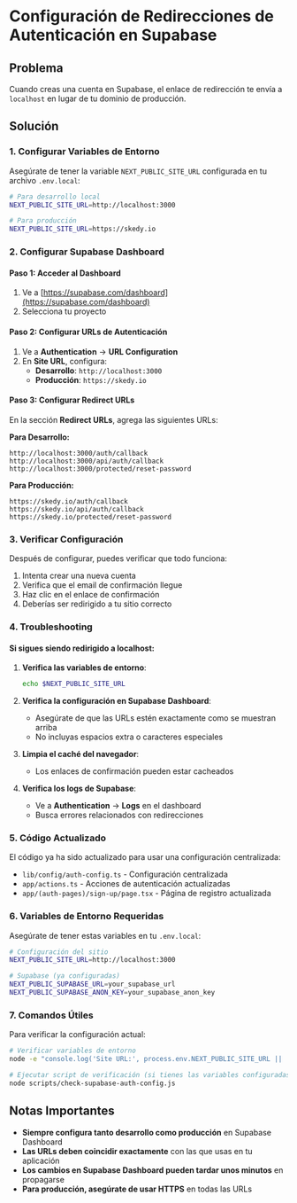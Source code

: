 # Configuración de Redirecciones de Autenticación en Supabase

## Problema

Cuando creas una cuenta en Supabase, el enlace de redirección te envía a `localhost` en lugar de tu dominio de producción.

## Solución

### 1. Configurar Variables de Entorno

Asegúrate de tener la variable `NEXT_PUBLIC_SITE_URL` configurada en tu archivo `.env.local`:

```bash
# Para desarrollo local
NEXT_PUBLIC_SITE_URL=http://localhost:3000

# Para producción
NEXT_PUBLIC_SITE_URL=https://skedy.io
```

### 2. Configurar Supabase Dashboard

#### Paso 1: Acceder al Dashboard

1. Ve a [https://supabase.com/dashboard](https://supabase.com/dashboard)
2. Selecciona tu proyecto

#### Paso 2: Configurar URLs de Autenticación

1. Ve a **Authentication** → **URL Configuration**
2. En **Site URL**, configura:
   - **Desarrollo**: `http://localhost:3000`
   - **Producción**: `https://skedy.io`

#### Paso 3: Configurar Redirect URLs

En la sección **Redirect URLs**, agrega las siguientes URLs:

**Para Desarrollo:**

```
http://localhost:3000/auth/callback
http://localhost:3000/api/auth/callback
http://localhost:3000/protected/reset-password
```

**Para Producción:**

```
https://skedy.io/auth/callback
https://skedy.io/api/auth/callback
https://skedy.io/protected/reset-password
```

### 3. Verificar Configuración

Después de configurar, puedes verificar que todo funciona:

1. Intenta crear una nueva cuenta
2. Verifica que el email de confirmación llegue
3. Haz clic en el enlace de confirmación
4. Deberías ser redirigido a tu sitio correcto

### 4. Troubleshooting

#### Si sigues siendo redirigido a localhost:

1. **Verifica las variables de entorno**:

   ```bash
   echo $NEXT_PUBLIC_SITE_URL
   ```

2. **Verifica la configuración en Supabase Dashboard**:

   - Asegúrate de que las URLs estén exactamente como se muestran arriba
   - No incluyas espacios extra o caracteres especiales

3. **Limpia el caché del navegador**:

   - Los enlaces de confirmación pueden estar cacheados

4. **Verifica los logs de Supabase**:
   - Ve a **Authentication** → **Logs** en el dashboard
   - Busca errores relacionados con redirecciones

### 5. Código Actualizado

El código ya ha sido actualizado para usar una configuración centralizada:

- `lib/config/auth-config.ts` - Configuración centralizada
- `app/actions.ts` - Acciones de autenticación actualizadas
- `app/(auth-pages)/sign-up/page.tsx` - Página de registro actualizada

### 6. Variables de Entorno Requeridas

Asegúrate de tener estas variables en tu `.env.local`:

```bash
# Configuración del sitio
NEXT_PUBLIC_SITE_URL=http://localhost:3000

# Supabase (ya configuradas)
NEXT_PUBLIC_SUPABASE_URL=your_supabase_url
NEXT_PUBLIC_SUPABASE_ANON_KEY=your_supabase_anon_key
```

### 7. Comandos Útiles

Para verificar la configuración actual:

```bash
# Verificar variables de entorno
node -e "console.log('Site URL:', process.env.NEXT_PUBLIC_SITE_URL || 'NOT SET')"

# Ejecutar script de verificación (si tienes las variables configuradas)
node scripts/check-supabase-auth-config.js
```

## Notas Importantes

- **Siempre configura tanto desarrollo como producción** en Supabase Dashboard
- **Las URLs deben coincidir exactamente** con las que usas en tu aplicación
- **Los cambios en Supabase Dashboard pueden tardar unos minutos** en propagarse
- **Para producción, asegúrate de usar HTTPS** en todas las URLs
